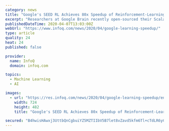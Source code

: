 ```yaml
---
category: news
title: "Google's SEED RL Achieves 80x Speedup of Reinforcement-Learning"
excerpt: "Researchers at Google Brain recently open-sourced their Scalable, Efficient Deep-RL (SEED RL) algorithm for AI reinforcement-learning. SEED RL is a distributed architecture that achieves state-of-the-art results on several RL benchmarks at lower cost and up to 80x faster than previous systems. We believe SEED RL and the results presented ..."
publishedDateTime: 2020-04-07T13:03:00Z
webUrl: "https://www.infoq.com/news/2020/04/google-learning-speedup/"
type: article
quality: 24
heat: 24
published: false

provider:
  name: InfoQ
  domain: infoq.com

topics:
  - Machine Learning
  - AI

images:
  - url: "https://res.infoq.com/news/2020/04/google-learning-speedup/en/headerimage/google-learning-speedup-1586097337302.jpg"
    width: 724
    height: 482
    title: "Google's SEED RL Achieves 80x Speedup of Reinforcement-Learning"

secured: "B4hwisHAwxj3UttbQnCgbuiYZ5MZTIIbV5B7let8vZavd5kfm6Tl+cTdLR6yCPXiIFZ7XzNN8gheF6Kngef4R7t1FXtauq5Jmn3Vi8aT2tBsIepJBzgRs+6kBBDzAPT+P0Me0wH2iLir6cPURjOllcNTsXXo+tB2giEOAh7r9UTCYKb3cJSRW082+1pByS1SSdhCnCSkD8MBUyzj2Uz6ZnYnSlVWIdyhGyCQiT5fTk7eJzvMaGDfZJ+qOyFS+SMmDmCOmhcWydoRfX9P4Rg9HFPXHzI3NhXBf0qJhWQ0hDUg/MIwYivq0hv/h9sGEXdd;mZb3f3RQB5vVC/mWtCAznA=="
---
```


